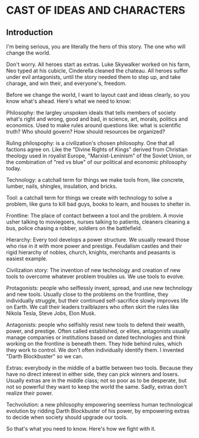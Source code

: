 
# CAST OF IDEAS AND CHARACTERS

## Introduction

I'm being serious, you are literally the hero of this story. The one who will change the world.

Don't worry. All heroes start as extras. Luke Skywalker worked on his farm, Neo typed at his cubicle, Cinderella cleaned the chateau. All heroes suffer under evil antagonists, until the story needed them to step up, and take charage, and win their, and everyone's, freedom.

Before we change the world, I want to layout cast and ideas clearly, so you know what's ahead. Here's what we need to know:

Philosophy: the largley unspoken ideals that tells members of society what's right and wrong, good and bad, in science, art, morals, politics and economics. Used to make rules around questions like: what is scientific truth? Who should govern? How should resources be organized?

Ruling philospophy: is a civilization's chosen philosophy. One that all factions agree on. Like the "Divine Rights of Kings" derived from Christian theology used in royalist Europe, "Marxist-Leninism" of the Soviet Union, or the combination of "red vs blue" of our political and economic philosophy today.

Technology: a catchall term for things we make tools from, like concrete, lumber, nails, shingles, insulation, and bricks.

Tool: a catchall term for things we create with technology to solve a problem, like guns to kill bad guys, books to learn, and houses to shelter in.

Frontline: The place of contact between a tool and the problem. A movie usher talking to moviegoers, nurses talking to patients, cleaners cleaning a bus, police chasing a robber, soldiers on the battlefield.

Hierarchy: Every tool develops a power structure. We usually reward those who rise in it with more power and prestige. Feudalism castles and their rigid hierarchy of nobles, church, knights, merchants and peasants is easiest example.

Civilization story: The invention of new technology and creation of new tools to overcome whatever problem troubles us. We use tools to evolve.

Protagonists: people who selflessly invent, spread, and use new technology and new tools. Usually close to the problems on the frontline, they individually struggle, but their continued self-sacrifice slowly improves life on Earth. We call their leaders trailblazers who often skirt the rules like Nikola Tesla, Steve Jobs, Elon Musk.

Antagonists: people who selfishly resist new tools to defend their wealth, power, and prestige. Often called established, or elites, antagonists usually manage companies or institutions based on dated technologies and think working on the frontline is beneath them. They hide behind rules, which they work to control. We don't often individually identify them. I invented "Darth Blockbuster" so we can.

Extras: everybody in the middle of a battle between two tools. Because they have no direct interest in either side, they can pick winners and losers. Usually extras are in the middle class; not so poor as to be desperate, but not so powerful they want to keep the world the same. Sadly, extras don't realize their power.

Techvolution: a new philosophy empowering seemless human technological evolution by ridding Darth Blockbuster of his power, by empowering extras to decide when society should upgrade our tools.

So that's what you need to know. Here's how we fight with it.
